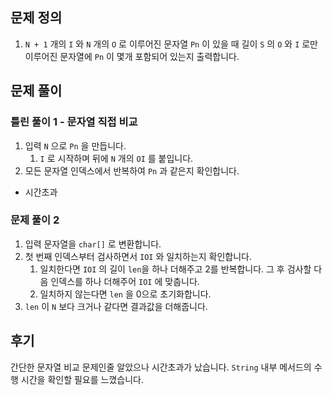 ## 문제 정의

1. `N + 1` 개의 `I` 와 `N` 개의 `O` 로 이루어진 문자열 `Pn` 이 있을 때 길이 `S` 의 `O` 와 `I` 로만 이루어진 문자열에 `Pn` 이 몇개 포함되어 있는지 출력합니다.

## 문제 풀이

### 틀린 풀이 1 - 문자열 직접 비교

1. 입력 `N` 으로 `Pn` 을 만듭니다.
    1. `I` 로 시작하며 뒤에 `N` 개의 `OI` 를 붙입니다.
2. 모든 문자열 인덱스에서 반복하여 `Pn` 과 같은지 확인합니다.
- 시간초과

### 문제 풀이 2

1. 입력 문자열을 `char[]` 로 변환합니다.
2. 첫 번째 인덱스부터 검사하면서 `IOI` 와 일치하는지 확인합니다.
    1. 일치한다면 `IOI` 의 길이 `len`을 하나 더해주고 2를 반복합니다. 그 후 검사할 다음 인덱스를 하나 더해주어 `IOI` 에 맞춥니다.
    2. 일치하지 않는다면 `len` 을 0으로 초기화합니다.
3. `len` 이 `N` 보다 크거나 같다면 결과값을 더해줍니다.

## 후기

간단한 문자열 비교 문제인줄 알았으나 시간초과가 났습니다. `String` 내부 메서드의 수행 시간을 확인할 필요를 느꼈습니다.